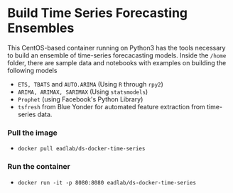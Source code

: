 # Build Time Series Forecasting Ensembles

This CentOS-based container running on Python3 has the tools necessary to build an ensemble of time-series forecacasting models.
Inside the `/home` folder, there are sample data and notebooks with examples on building the following models

- `ETS, TBATS` and `AUTO.ARIMA` (Using `R` through `rpy2`)
- `ARIMA, ARIMAX, SARIMAX` (Using `statsmodels`)
- `Prophet` (using Facebook's Python Library)
- `tsfresh` from Blue Yonder for automated feature extraction from time-series data.

### Pull the image

- `docker pull eadlab/ds-docker-time-series`

### Run the container

- `docker run -it -p 8080:8080 eadlab/ds-docker-time-series`
